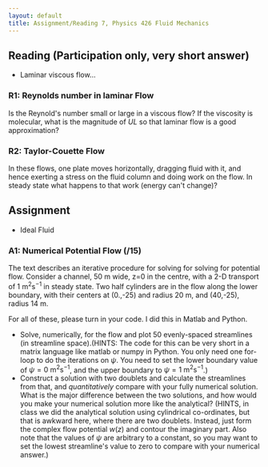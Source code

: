 ```yaml
---
layout: default
title: Assignment/Reading 7, Physics 426 Fluid Mechanics
---
```



## Reading (Participation only, very short answer)

  - Laminar viscous flow...

### R1:  Reynolds number in laminar Flow

Is the Reynold's number small or large in a viscous flow?  If the viscosity is
molecular, what is the magnitude of $UL$ so that laminar flow is a good
approximation?  

### R2: Taylor-Couette Flow

In these flows, one plate moves horizontally, dragging fluid with it, and hence
exerting a stress on the fluid column and doing work on the flow.  In steady state what happens to that work (energy can't change)?

## Assignment

  - Ideal Fluid

### A1: Numerical Potential Flow (/15)

The text describes an iterative procedure for solving for solving for
potential flow.  Consider a channel, 50 m wide, z=0 in the centre,
with a 2-D transport of $1\ \mathrm{m^2s^{-1}}$ in steady state.  Two
half cylinders are in the flow along the lower boundary, with their centers at (0.,-25) and radius 20 m, and (40,-25), radius 14 m.  

For all of these, please turn in your code.  I did this in Matlab and Python.

  - Solve, numerically, for the flow and plot 50 evenly-spaced streamlines (in streamline space).(HINTS: The code for this can be very short in a matrix language like matlab or numpy in Python.  You only need one for-loop to do the iterations on $\psi$. You need to set the lower boundary value of $\psi=0 \ \mathrm{m^2s^{-1}}$, and the upper boundary to $\psi=1\ \mathrm{m^2s^{-1}}$.)
  - Construct a solution with two doublets and calculate
    the streamlines from that, and *quantitatively* compare with your fully numerical solution.  What is the major difference between the two solutions, and how would you  make your numerical solution more like the analytical? (HINTS, in class we did the analytical solution using cylindrical co-ordinates, but that is awkward here, where there are two doublets.  Instead, just form the complex flow potential $w(z)$ and contour the imaginary part.  Also note that the  values of $\psi$ are arbitrary to a constant, so you may want to set the lowest streamline's value to zero to compare with your numerical answer.)
